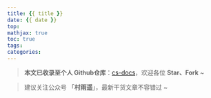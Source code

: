 ```yaml
---
title: {{ title }}
date: {{ date }}
top:
mathjax: true
toc: true
tags: 
categories: 
---
```


>   **本文已收录至个人 Github仓库**：[cs-docs](https://github.com/cunyu1943/cs-docs)，欢迎各位 **Star、Fork** ~



>   建议关注公众号 「**村雨遥**」，最新干货文章不容错过 ~

